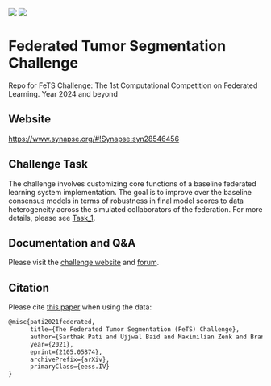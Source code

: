<a href="https://arxiv.org/abs/2105.05874" alt="Citation"><img src="https://img.shields.io/badge/cite-citation-blue" /></a>
<a href="https://twitter.com/FeTS_Challenge" alt="Citation"><img src="https://img.shields.io/twitter/follow/fets_challenge?style=social" /></a>

# Federated Tumor Segmentation Challenge

Repo for FeTS Challenge: The 1st Computational Competition on Federated Learning.
Year 2024 and beyond

## Website

https://www.synapse.org/#!Synapse:syn28546456

## Challenge Task
The challenge involves customizing core functions of a baseline federated learning system implementation. The goal is to improve over the baseline consensus models in terms of robustness in final model scores to data heterogeneity across the simulated collaborators of the federation. For more details, please see [Task_1](./Task_1).


## Documentation and Q&A

Please visit the [challenge website](https://synapse.org/fets) and [forum](https://www.synapse.org/#!Synapse:syn28546456/discussion/default).

<!-- ## Frequently asked questions

Please see [FAQ](https://fets-ai.github.io/Challenge/faq/). -->

## Citation

Please cite [this paper](https://arxiv.org/abs/2105.05874) when using the data:

```latex
@misc{pati2021federated,
      title={The Federated Tumor Segmentation (FeTS) Challenge}, 
      author={Sarthak Pati and Ujjwal Baid and Maximilian Zenk and Brandon Edwards and Micah Sheller and G. Anthony Reina and Patrick Foley and Alexey Gruzdev and Jason Martin and Shadi Albarqouni and Yong Chen and Russell Taki Shinohara and Annika Reinke and David Zimmerer and John B. Freymann and Justin S. Kirby and Christos Davatzikos and Rivka R. Colen and Aikaterini Kotrotsou and Daniel Marcus and Mikhail Milchenko and Arash Nazer and Hassan Fathallah-Shaykh and Roland Wiest and Andras Jakab and Marc-Andre Weber and Abhishek Mahajan and Lena Maier-Hein and Jens Kleesiek and Bjoern Menze and Klaus Maier-Hein and Spyridon Bakas},
      year={2021},
      eprint={2105.05874},
      archivePrefix={arXiv},
      primaryClass={eess.IV}
}
```
